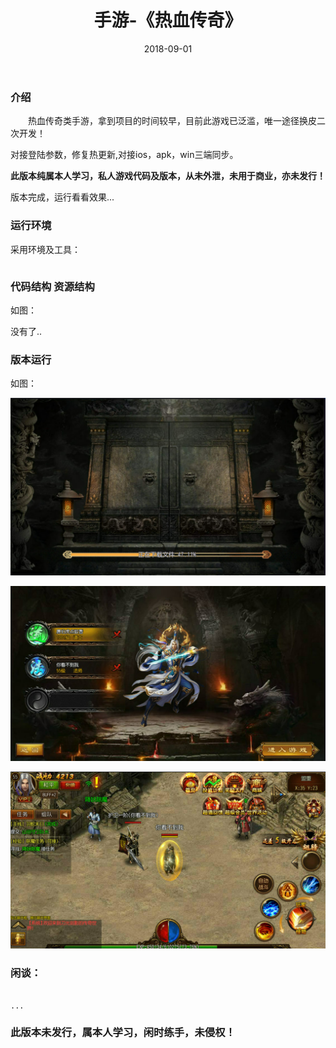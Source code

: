 ﻿---
layout: post
title:  手游-《热血传奇》
date: 2018-09-01
tags: 手游
---

		
### 介绍


&emsp;&emsp;热血传奇类手游，拿到项目的时间较早，目前此游戏已泛滥，唯一途径换皮二次开发！

对接登陆参数，修复热更新,对接ios，apk，win三端同步。


**此版本纯属本人学习，私人游戏代码及版本，从未外泄，未用于商业，亦未发行！**


版本完成，运行看看效果...


### 运行环境

采用环境及工具：

```

``` 

### 代码结构 资源结构

如图：

没有了..

### 版本运行

如图：

![](/images/posts/shouyou_brm/shouyou_brm_1.png)

![](/images/posts/shouyou_brm/shouyou_brm_2.png)

![](/images/posts/shouyou_brm/shouyou_brm_3.png)

### 闲谈：	

```

...

```


### 此版本未发行，属本人学习，闲时练手，未侵权！